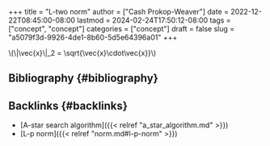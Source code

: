 +++
title = "L-two norm"
author = ["Cash Prokop-Weaver"]
date = 2022-12-22T08:45:00-08:00
lastmod = 2024-02-24T17:50:12-08:00
tags = ["concept", "concept"]
categories = ["concept"]
draft = false
slug = "a5079f3d-9926-4de1-8b60-5d5e64396a01"
+++

\\(\\|\vec{x}\\|\_2 = \sqrt{\vec{x}\cdot\vec{x}}\\)


## Bibliography {#bibliography}

<style>.csl-entry{text-indent: -1.5em; margin-left: 1.5em;}</style><div class="csl-bib-body">
</div>


## Backlinks {#backlinks}

-   [A-star search algorithm]({{< relref "a_star_algorithm.md" >}})
-   [L-p norm]({{< relref "norm.md#l-p-norm" >}})
